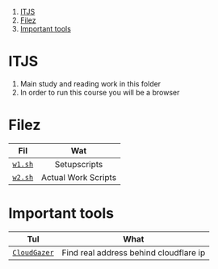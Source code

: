 1. [ITJS](#itjs)
2. [Filez](#filez)
3. [Important tools](#important-tools)

# ITJS

1. Main study and reading work in this folder
2. In order to run this course you will be a browser

# Filez

|        Fil         |         Wat         |
| :----------------: | :-----------------: |
| [`w1.sh`](./w1.sh) |    Setupscripts     |
| [`w2.sh`](./w2.sh) | Actual Work Scripts |

# Important tools

|                           Tul                            |                  What                  |
| :------------------------------------------------------: | :------------------------------------: |
| [`CloudGazer`](https://github.com/Aidennnn33/cloudgazer) | Find real address behind cloudflare ip |

